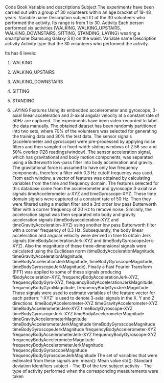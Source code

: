 Code Book
Variable and descriptions
Subject
The experiments have been carried out with a group of 30 volunteers within an age bracket of 19-48 years. 
Variable name
Description
subject
ID of the 30 volunteers who performed the activity. Its range is from 1 to 30.
Activity
Each person performed six activities (WALKING, WALKING_UPSTAIRS, WALKING_DOWNSTAIRS, SITTING, STANDING, LAYING) wearing a smartphone (Samsung Galaxy S II) on the waist.
Variable name
Description
activity
Activity type that the 30 volunteers who performed the activity.

Its has 6 levels:

1. WALKING

2. WALKING_UPSTAIRS

3. WALKING_DOWNSTAIRS

4. SITTING

5. STANDING

6. LAYING
Features
Using its embedded accelerometer and gyroscope, 3-axial linear acceleration and 3-axial angular velocity at a constant rate of 50Hz are captured. The experiments have been video-recorded to label the data manually. The obtained dataset has been randomly partitioned into two sets, where 70% of the volunteers was selected for generating the training data and 30% the test data. 
The sensor signals (accelerometer and gyroscope) were pre-processed by applying noise filters and then sampled in fixed-width sliding windows of 2.56 sec and 50% overlap (128 readings/window). The sensor acceleration signal, which has gravitational and body motion components, was separated using a Butterworth low-pass filter into body acceleration and gravity. The gravitational force is assumed to have only low frequency components, therefore a filter with 0.3 Hz cutoff frequency was used. From each window, a vector of features was obtained by calculating variables from the time and frequency domain. 
The features selected for this database come from the accelerometer and gyroscope 3-axial raw signals timeAccelerometer a-XYZ and timeGyroscope-XYZ. These time domain signals were captured at a constant rate of 50 Hz. Then they were filtered using a median filter and a 3rd order low pass Butterworth filter with a corner frequency of 20 Hz to remove noise. Similarly, the acceleration signal was then separated into body and gravity acceleration signals (timeBodyacceleration-XYZ and timeGravityAcceleration-XYZ) using another low pass Butterworth filter with a corner frequency of 0.3 Hz. 
Subsequently, the body linear acceleration and angular velocity were derived in time to obtain Jerk signals (timeBodyAccelerationJerk-XYZ and timeBodyGyroscopeJerk-XYZ). Also the magnitude of these three-dimensional signals were calculated using the Euclidean norm (timeBodyAccelerationMagnitude, timeGravityAccelerationMagnitude, timeBodyAccelerationJerkMagnitude, timeBodyGyroscopeMagnitude, timeBodyGyroscopeJerkMagnitude). 
Finally a Fast Fourier Transform (FFT) was applied to some of these signals producing fBodyAcceleration-XYZ, frequencyBodyAccelerationJerk-XYZ, frequencyBodyGyro-XYZ, frequencyBodyAccelerationJerkMagnitude, frequencyBodyGyroMagnitude, frequencyBodyGyroJerkMagnitude. 
These signals were used to estimate variables of the feature vector for each pattern:
'-XYZ' is used to denote 3-axial signals in the X, Y and Z directions.
timeBodyAccelerometer-XYZ
timeGravityAccelerometer-XYZ
timeBodyAccelerometerJerk-XYZ
timeBodyGyroscope-XYZ
timeBodyGyroscopeJerk-XYZ
timeBodyAccelerometerMagnitude
timeGravityAccelerometerMagnitude
timeBodyAccelerometerJerkMagnitude
timeBodyGyroscopeMagnitude
timeBodyGyroscopeJerkMagnitude
frequencyBodyAccelerometer-XYZ
frequencyBodyAccelerometerJerk-XYZ
frequencyBodyGyroscope-XYZ
frequencyBodyAccelerometerMagnitude
frequencyBodyAccelerometerJerkMagnitude
frequencyBodyGyroscopeMagnitude
frequencyBodyGyroscopeJerkMagnitude
The set of variables that were estimated from these signals are: 
mean(): Mean value
std(): Standard deviation
Identifiers
subject - The ID of the test subject
activity - The type of activity performed when the corresponding measurements were taken